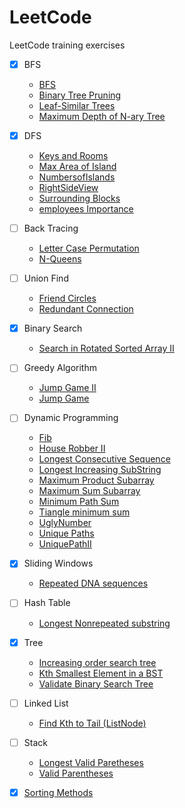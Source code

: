 # LeetCode
LeetCode training exercises
- [x] BFS 
  * [BFS](./BFS)
  * [Binary Tree Pruning](./Binary\Tree\Pruning)
  * [Leaf-Similar Trees](./Leaf-Similar\Trees)
  * [Maximum Depth of N-ary Tree](./Maximum\Depth\of\N-ary\Tree)
- [x] DFS 
  * [Keys and Rooms](./Keys\and\Rooms)
  * [Max Area of Island](./Max\Area\of\Island)
  * [NumbersofIslands](./NumbersofIslands)
  * [RightSideView](./RightSideView)
  * [Surrounding Blocks](./Surrounding\Blocks)
  * [employees Importance](./employees\Importance)
- [ ] Back Tracing
  * [Letter Case Permutation](./Letter\Case\Permutation)
  * [N-Queens](./N-Queens)
- [ ] Union Find 
  * [Friend Circles](./Friend\Circles)
  * [Redundant Connection](./Redundant\Connection)
- [x] Binary Search 
  * [Search in Rotated Sorted Array II](./Search\in\Rotated\Sorted\Array\II)
- [ ] Greedy Algorithm 
  * [Jump Game II](./Jump\Game\II)
  * [Jump Game](./Jump\Game)
- [ ] Dynamic Programming 
  * [Fib](./Fib)
  * [House Robber II](./House\Robber\II)
  * [Longest Consecutive Sequence](./Longest\Consecutive\Sequence)
  * [Longest Increasing SubString](./Longest\Increasing\SubString)
  * [Maximum Product Subarray](./Maximum\Product\Subarray)
  * [Maximum Sum Subarray](./最大子序列和)
  * [Minimum Path Sum](./Minimum\Path\Sum)
  * [Tiangle minimum sum](./Tiangle\minimum\sum)
  * [UglyNumber](./UglyNumber)
  * [Unique Paths](./Unique\Paths)
  * [UniquePathII](./UniquePathII)
- [x] Sliding Windows 
  * [Repeated DNA sequences](./Repeated\DNA\sequences)
- [ ] Hash Table 
  * [Longest Nonrepeated substring](./Longest\Nonrepeated\substring)
- [x] Tree
  * [Increasing order search tree](./Increasing\order\search\tree)
  * [Kth Smallest Element in a BST](./Kth\Smallest\Element\in\a\BST)
  * [Validate Binary Search Tree](./Validate\Binary\Search\Tree)
- [ ] Linked List
  * [Find  Kth to Tail (ListNode)](./FindKthto\Tail(ListNode))
- [ ] Stack
  * [Longest Valid Paretheses](./Longest\Valid\Paretheses)
  * [Valid Parentheses](./Valid\Parentheses)
- [x] [Sorting Methods](./Sorting\Methods)


